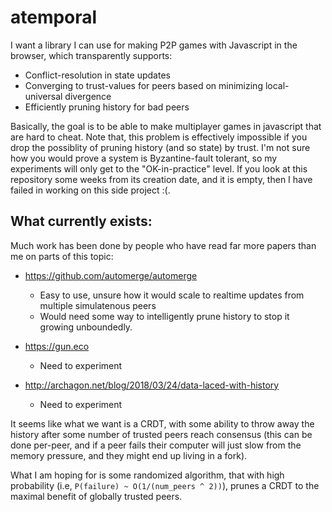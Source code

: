 # atemporal
I want a library I can use for making P2P games with Javascript in the browser, which transparently supports:
*  Conflict-resolution in state updates
*  Converging to trust-values for peers based on minimizing local-universal divergence
*  Efficiently pruning history for bad peers

Basically, the goal is to be able to make multiplayer games in javascript that are hard to cheat.
Note that, this problem is effectively impossible if you drop the possiblity of pruning history (and so state) by trust.
I'm not sure how you would prove a system is Byzantine-fault tolerant, so my experiments will only get to the "OK-in-practice" level.
If you look at this repository some weeks from its creation date, and it is empty, then I have failed in working on this side project :(.

## What currently exists:
Much work has been done by people who have read far more papers than me on parts of this topic:

* https://github.com/automerge/automerge
    * Easy to use, unsure how it would scale to realtime updates from multiple simulatenous peers
    * Would need some way to intelligently prune history to stop it growing unboundedly.

* https://gun.eco
    * Need to experiment
    
* http://archagon.net/blog/2018/03/24/data-laced-with-history
    * Need to experiment
 
It seems like what we want is a CRDT, with some ability to throw away the history after some number of trusted peers reach consensus (this can be done per-peer, and if a peer fails their computer will just slow from the memory pressure, and they might end up living in a fork). 

What I am hoping for is some randomized algorithm, that with high probability (i.e, `P(failure) ~ O(1/(num_peers ^ 2))`), prunes a CRDT to the maximal benefit of globally trusted peers.
